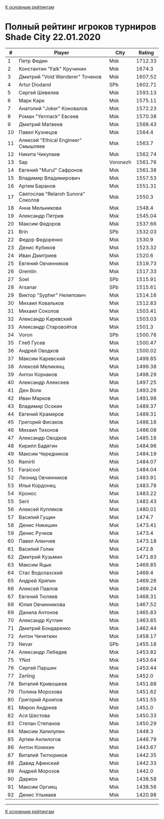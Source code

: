 [К основным рейтингам](https://pee-kay.github.io/russian-wu-rating)
# Полный рейтинг игроков турниров Shade City 22.01.2020 #

| # |Player                             |City      |Rating  |
|---|-----------------------------------|----------|--------|
|  1|Петр Федин                         |Msk       |1712.33 |
|  2|Константин "Falk" Кручинин         |Msk       |1674.3  |
|  3|Дмитрий "Void Wanderer" Точенов    |Msk       |1607.52 |
|  4|Artur Diodand                      |SPb       |1602.71 |
|  5|Сергей Шевелев                     |Msk       |1593.13 |
|  6|Марк Карк                          |Msk       |1575.11 |
|  7|Анатолий "Joker" Коновалов         |Msk       |1572.23 |
|  8|Роман "Yermack" Евсеев             |Msk       |1570.38 |
|  9|Дмитрий Матвеев                    |Msk       |1568.43 |
| 10|Павел Кузнецов                     |Msk       |1564.4  |
| 11|Алексей "Ethical Engineer" Смышляев|Msk       |1563.7  |
| 12|Никита Чикулаев                    |Msk       |1562.74 |
| 13|Sap                                |Voronezh  |1561.76 |
| 14|Евгений "Murul" Сафронов           |Msk       |1561.38 |
| 15|Владимир Владимирович              |Msk       |1557.53 |
| 16|Артем Баранов                      |Msk       |1551.31 |
| 17|Святослав "Relaroh Sunora" Соколов |Msk       |1550.3  |
| 18|Анна Мельникова                    |Msk       |1548.4  |
| 19|Александр Петрив                   |Msk       |1545.04 |
| 20|Максим Федоров                     |Msk       |1537.66 |
| 21|Brin                               |SPb       |1532.03 |
| 22|Федор Федоренко                    |Msk       |1530.9  |
| 23|Денис Кубиков                      |Msk       |1523.32 |
| 24|Иван Дмитриев                      |Msk       |1520.6  |
| 25|Евгений Овчинников                 |Msk       |1519.73 |
| 26|Gremlin                            |Msk       |1517.33 |
| 27|Soel                               |SPb       |1515.91 |
| 28|Arsanar                            |SPb       |1515.61 |
| 29|Виктор "Sypher" Нелипович          |Msk       |1514.16 |
| 30|Михаил Ковальков                   |Msk       |1512.83 |
| 31|Михаил Соколов                     |Msk       |1503.41 |
| 32|Александр Каревский                |Msk       |1503.03 |
| 33|Александр Старовойтов              |Msk       |1501.3  |
| 34|Voron                              |SPb       |1500.76 |
| 35|Глеб Гусев                         |Msk       |1500.47 |
| 36|Андрей Оводков                     |Msk       |1500.02 |
| 37|Максим Каревский                   |Msk       |1499.85 |
| 38|Алексей Меликянц                   |Msk       |1499.38 |
| 39|Антон Корнаков                     |Msk       |1498.29 |
| 40|Александр Алексеев                 |Msk       |1497.25 |
| 41|Ден Волк                           |Msk       |1493.26 |
| 42|Иван Марков                        |Msk       |1491.98 |
| 43|Владимир Осокин                    |Msk       |1489.37 |
| 44|Евгений Крамеров                   |Msk       |1489.31 |
| 45|Григорий Фисаков                   |Msk       |1486.16 |
| 46|Михаил Тихонов                     |Msk       |1486.08 |
| 47|Александр Оводков                  |Msk       |1485.16 |
| 48|Кирилл Бадягин                     |Msk       |1484.96 |
| 49|Максим Чередников                  |Msk       |1484.19 |
| 50|Ramirti                            |Msk       |1484.07 |
| 51|Faraicool                          |Msk       |1484.04 |
| 52|Леонид Овчинников                  |Msk       |1483.91 |
| 53|Илья Кордонец                      |Msk       |1483.78 |
| 54|Кронос                             |Msk       |1483.22 |
| 55|Serii                              |Msk       |1482.43 |
| 56|Алексей Купляков                   |Msk       |1480.01 |
| 57|Василий Гущин                      |Msk       |1474.7  |
| 58|Денис Никишин                      |Msk       |1473.41 |
| 59|Денис Ручков                       |Msk       |1473.4  |
| 60|Павел Аленчев                      |Msk       |1473.18 |
| 61|Василий Голик                      |Msk       |1472.8  |
| 62|Дмитрий Кузьмин                    |Msk       |1471.83 |
| 63|Максим Яцык                        |Msk       |1469.85 |
| 64|Стас Водолазский                   |Msk       |1469.4  |
| 65|Андрей Хряпин                      |Msk       |1469.26 |
| 66|Алексей Павлов                     |Msk       |1469.24 |
| 67|Евгений Тюляев                     |Msk       |1468.31 |
| 68|Юлия Овчинникова                   |Msk       |1467.52 |
| 69|Данила Антонов                     |Msk       |1465.83 |
| 70|Александр Кутлин                   |Msk       |1463.85 |
| 71|Дмитрий Бондаренко                 |Msk       |1462.44 |
| 72|Антон Чичеткин                     |Msk       |1458.17 |
| 73|Nevar                              |SPb       |1455.18 |
| 74|Александр Лебедев                  |Msk       |1453.82 |
| 75|YNot                               |Msk       |1453.64 |
| 76|Сергей Паршин                      |Msk       |1453.44 |
| 77|Zerling                            |Msk       |1452.0  |
| 78|Виталий Кривошеев                  |Msk       |1451.88 |
| 79|Полина Морозова                    |Msk       |1451.62 |
| 80|Григорий Архипов                   |Msk       |1451.55 |
| 81|Мирон Андреев                      |Msk       |1451.0  |
| 82|Ася Шестова                        |Msk       |1450.33 |
| 83|Степан Степанов                    |Msk       |1450.29 |
| 84|Максим Халилулин                   |Msk       |1448.3  |
| 85|Артем Анпилогов                    |Msk       |1446.79 |
| 86|Антон Коняхин                      |Msk       |1443.67 |
| 87|Виталий Тютюриков                  |Msk       |1442.35 |
| 88|Давид Афинский                     |Msk       |1442.33 |
| 89|Андрей Морозов                     |Msk       |1442.0  |
| 90|Дарион                             |Msk       |1438.58 |
| 91|Максим Оргиец                      |Msk       |1438.56 |
| 92|Денис Ульмаев                      |Msk       |1420.98 |


---

[К основным рейтингам](https://pee-kay.github.io/russian-wu-rating)
